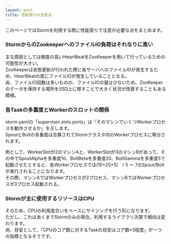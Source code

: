 ```yaml
---
layout: post
title: 性能周りの注意点
---
```


このページではStormを利用する際に性能周りで注意が必要な点をまとめます。

### StormからのZookeeperへのファイルIO負荷はそれなりに高い
主な原因としては頻度の高いHeartBeatをZooKeeperを用いて行っているための可能性が大きい。  
ZooKeeperは状態更新が行われた際に各サーバへのファイルIOが発生するため、HeartBeatの度にファイルIOが発生していることとなる。  
尚、ファイルIO回数は多いものの、ファイルIOの量は少ないため、ZooKeeperのデータを保持する場所をSSD上に移すことで大きく状況が改善することもある模様。  

### 各Taskの多重度とWorkerのスロットの関係
storm.yamlの「supervisor.slots.ports」は『そのマシンでいくつWorkerプロセスを動作させるか』を示します。  
SpoutとBoltの多重度は合算されてStormクラスタ内のWorkerプロセスに等分されます。  
  
例として、WorkerSlotが2のマシンAと、WorkerSlotが3のマシンBがあって、その中でSpoutAlphaを多重度10、BoltBetaを多重度20、BoltGammaを多重度5で起動させたとすると、各Workerプロセスでは(10+20+5)　/ 5 ＝ 7のSpout/Boltが実行されることになります。  
その際、マシンAではWorkerプロセスが2プロセス、マシンBではWorkerプロセスが3プロセス起動される。

### Stormが主に使用するリソースはCPU
そのため、CPUの利用度合いをベースにサイジングを行う形になります。  
ただし、これはあくまでStormのみの場合。利用するライブラリ次第で傾向は変わります。  
尚、目安として、「CPUのコア数に対するTaskの目安はコア数×3程度」が一つの指標となるそうです。  

